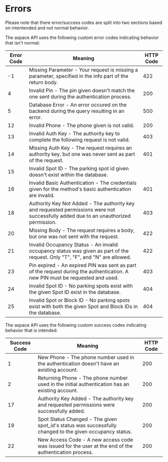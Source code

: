 # Errors

<aside class="notice">
Please note that there error/success codes are split into two sections based on intentended and not normal behavior.
</aside>

The aspace API uses the following custom error codes indicating behavior that isn't normal:

Error Code | Meaning | HTTP Code
---------- | ------- | ---------
-1 | Missing Parameter - Your request is missing a parameter, specified in the info part of the return body. | 422
4 | Invalid Pin - The pin given doesn't match the one sent during the authentication process. | 200
5 | Database Error - An error occured on the backend during the query resulting in an error. | 500
12 | Invalid Phone - The phone given is not valid. | 200
13 | Invalid Auth Key - The authority key to complete the following request is not valid. | 403
14 | Missing Auth Key - The request requires an authority key, but one was never sent as part of the request. | 401
15 | Invalid Spot ID - The parking spot id given doesn't exist within the database.
16 | Invalid Basic Authentication - The credentials given for the method's basic authentication are invalid. | 401
18 | Authority Key Not Added - The authority key and requested permissions were not successfully added due to an unauthorized permission. | 403
20 | Missing Body - The request requires a body, but one was not sent with the request. | 422
21 | Invalid Occupancy Status - An invalid occupancy status was given as part of the request. Only "T", "F", and "N" are allowed. | 422
23 | Pin expired - An expired PIN was sent as part of the request during the authentication. A new PIN must be requested and used. | 403
24 | Invalid Spot ID - No parking spots exist with the given Spot ID exist in the database. | 404
25 | Invalid Spot or Block ID - No parking spots exist with both the given Spot and Block IDs in the database. | 404

The aspace API uses the following custom success codes indicating behavior that is intended:

Success Code | Meaning | HTTP Code
------------ | ------- | ---------
1 | New Phone - The phone number used in the authentication doesn't have an existing account. | 200
2 | Returning Phone - The phone number used in the initial authentication has an existing account. | 200
17 | Authority Key Added - The authority key and requested permissions were successfully added. | 200
19 | Spot Status Changed - The given spot_id's status was successfully changed to the given occupancy status. | 200
22 | New Access Code - A new access code was issued for the user at the end of the authentication process. | 200
